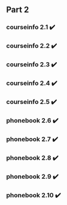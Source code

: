 ## Part 2

### courseinfo 2.1 :heavy_check_mark:

### courseinfo 2.2 :heavy_check_mark:

### courseinfo 2.3 :heavy_check_mark:

### courseinfo 2.4 :heavy_check_mark:

### courseinfo 2.5 :heavy_check_mark:

### phonebook 2.6 :heavy_check_mark:

### phonebook 2.7 :heavy_check_mark:

### phonebook 2.8 :heavy_check_mark:

### phonebook 2.9 :heavy_check_mark:

### phonebook 2.10 :heavy_check_mark:

